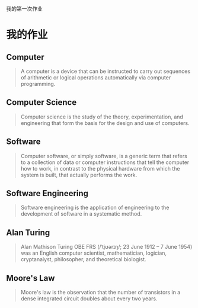 我的第一次作业

# 我的作业

## Computer
>A computer is a device that can be instructed to carry out sequences of arithmetic or logical operations automatically via computer programming.


## Computer Science
>Computer science is the study of the theory, experimentation, and engineering that form the basis for the design and use of computers. 


## Software
>Computer software, or simply software, is a generic term that refers to a collection of data or computer instructions that tell the computer how to work, in contrast to the physical hardware from which the system is built, that actually performs the work.


## Software Engineering
>Software engineering is the application of engineering to the development of software in a systematic method.


## Alan Turing
>Alan Mathison Turing OBE FRS (/ˈtjʊərɪŋ/; 23 June 1912 – 7 June 1954) was an English computer scientist, mathematician, logician, cryptanalyst, philosopher, and theoretical biologist.


## Moore's Law
>Moore's law is the observation that the number of transistors in a dense integrated circuit doubles about every two years.

